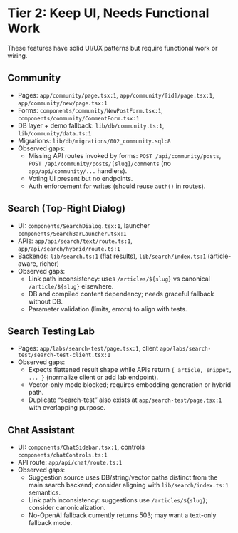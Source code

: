 # Tier 2: Keep UI, Needs Functional Work

These features have solid UI/UX patterns but require functional work or wiring.

## Community
- Pages: `app/community/page.tsx:1`, `app/community/[id]/page.tsx:1`, `app/community/new/page.tsx:1`
- Forms: `components/community/NewPostForm.tsx:1`, `components/community/CommentForm.tsx:1`
- DB layer + demo fallback: `lib/db/community.ts:1`, `lib/community/data.ts:1`
- Migrations: `lib/db/migrations/002_community.sql:8`
- Observed gaps:
  - Missing API routes invoked by forms: `POST /api/community/posts`, `POST /api/community/posts/[slug]/comments` (no `app/api/community/...` handlers).
  - Voting UI present but no endpoints.
  - Auth enforcement for writes (should reuse `auth()` in routes).

## Search (Top-Right Dialog)
- UI: `components/SearchDialog.tsx:1`, launcher `components/SearchBarLauncher.tsx:1`
- APIs: `app/api/search/text/route.ts:1`, `app/api/search/hybrid/route.ts:1`
- Backends: `lib/search.ts:1` (flat results), `lib/search/index.ts:1` (article-aware, richer)
- Observed gaps:
  - Link path inconsistency: uses `/articles/${slug}` vs canonical `/article/${slug}` elsewhere.
  - DB and compiled content dependency; needs graceful fallback without DB.
  - Parameter validation (limits, errors) to align with tests.

## Search Testing Lab
- Pages: `app/labs/search-test/page.tsx:1`, client `app/labs/search-test/search-test-client.tsx:1`
- Observed gaps:
  - Expects flattened result shape while APIs return `{ article, snippet, ... }` (normalize client or add lab endpoint).
  - Vector-only mode blocked; requires embedding generation or hybrid path.
  - Duplicate “search-test” also exists at `app/search-test/page.tsx:1` with overlapping purpose.

## Chat Assistant
- UI: `components/ChatSidebar.tsx:1`, controls `components/chatControls.ts:1`
- API route: `app/api/chat/route.ts:1`
- Observed gaps:
  - Suggestion source uses DB/string/vector paths distinct from the main search backend; consider aligning with `lib/search/index.ts:1` semantics.
  - Link path inconsistency: suggestions use `/articles/${slug}`; consider canonicalization.
  - No-OpenAI fallback currently returns 503; may want a text-only fallback mode.
